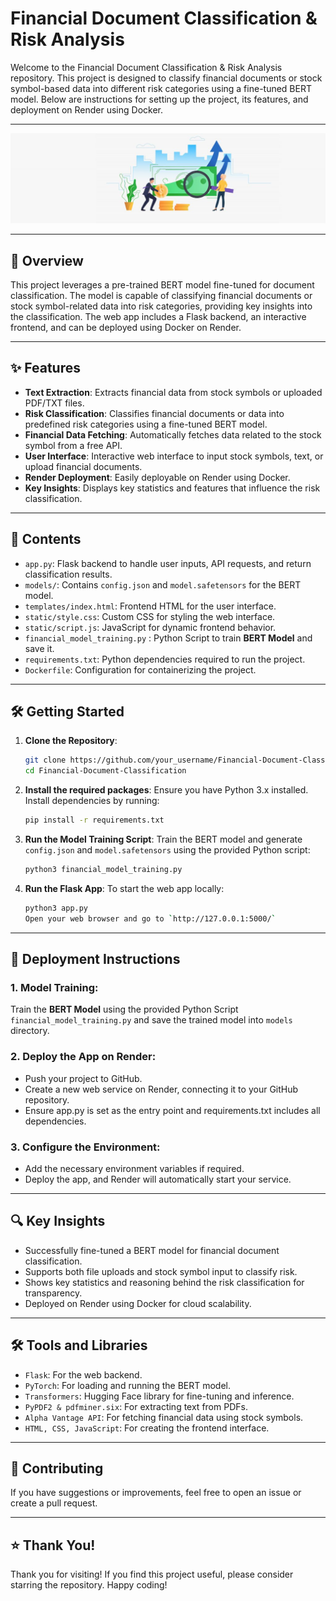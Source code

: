 # **Financial Document Classification & Risk Analysis**

Welcome to the Financial Document Classification & Risk Analysis repository. This project is designed to classify financial documents or stock symbol-based data into different risk categories using a fine-tuned BERT model. Below are instructions for setting up the project, its features, and deployment on Render using Docker.

---

<div align="center">
  <img src="./financial_risk.jpg" alt="Financial Risk Analysis Image" style="border:none;">
</div>

---

## 🚀 **Overview**

This project leverages a pre-trained BERT model fine-tuned for document classification. The model is capable of classifying financial documents or stock symbol-related data into risk categories, providing key insights into the classification. The web app includes a Flask backend, an interactive frontend, and can be deployed using Docker on Render.

---

## ✨ **Features**

- **Text Extraction**: Extracts financial data from stock symbols or uploaded PDF/TXT files.
- **Risk Classification**: Classifies financial documents or data into predefined risk categories using a fine-tuned BERT model.
- **Financial Data Fetching**: Automatically fetches data related to the stock symbol from a free API.
- **User Interface**: Interactive web interface to input stock symbols, text, or upload financial documents.
- **Render Deployment**: Easily deployable on Render using Docker.
- **Key Insights**: Displays key statistics and features that influence the risk classification.

---

## 📂 **Contents**

- `app.py`: Flask backend to handle user inputs, API requests, and return classification results.
- `models/`: Contains `config.json` and `model.safetensors` for the BERT model.
- `templates/index.html`: Frontend HTML for the user interface.
- `static/style.css`: Custom CSS for styling the web interface.
- `static/script.js`: JavaScript for dynamic frontend behavior.
- `financial_model_training.py` : Python Script to train **BERT Model** and save it.
- `requirements.txt`: Python dependencies required to run the project.
- `Dockerfile`: Configuration for containerizing the project.

---

## 🛠️  **Getting Started**

1. **Clone the Repository**:
   ```bash
   git clone https://github.com/your_username/Financial-Document-Classification.git
   cd Financial-Document-Classification
2. **Install the required packages**:
   Ensure you have Python 3.x installed. Install dependencies by running:
   ```bash
   pip install -r requirements.txt
   
4. **Run the Model Training Script**:
   Train the BERT model and generate `config.json` and `model.safetensors` using the provided Python script:
   ```bash
   python3 financial_model_training.py

5. **Run the Flask App**:
   To start the web app locally:
   ```bash
   python3 app.py
   Open your web browser and go to `http://127.0.0.1:5000/`

---

## 🚢 **Deployment Instructions**

### 1. Model Training: 

Train the **BERT Model** using the provided Python Script `financial_model_training.py` and save the trained model into `models` directory.

### 2. Deploy the App on Render:

- Push your project to GitHub.
- Create a new web service on Render, connecting it to your GitHub repository.
- Ensure app.py is set as the entry point and requirements.txt includes all dependencies.

### 3. Configure the Environment:

- Add the necessary environment variables if required.
- Deploy the app, and Render will automatically start your service.

---

## 🔍 **Key Insights**

- Successfully fine-tuned a BERT model for financial document classification.
- Supports both file uploads and stock symbol input to classify risk.
- Shows key statistics and reasoning behind the risk classification for transparency.
- Deployed on Render using Docker for cloud scalability.

---

## 🛠️ **Tools and Libraries**

- `Flask`: For the web backend.
- `PyTorch`: For loading and running the BERT model.
- `Transformers`: Hugging Face library for fine-tuning and inference.
- `PyPDF2 & pdfminer.six`: For extracting text from PDFs.
- `Alpha Vantage API`: For fetching financial data using stock symbols.
- `HTML, CSS, JavaScript`: For creating the frontend interface.

---

## 🤝 **Contributing**
If you have suggestions or improvements, feel free to open an issue or create a pull request.

---

## ⭐ **Thank You!**

Thank you for visiting! If you find this project useful, please consider starring the repository. Happy coding!

